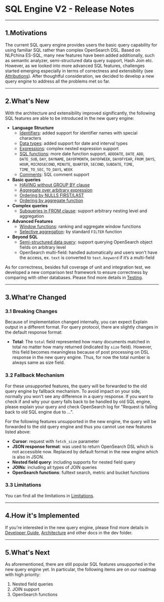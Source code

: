# SQL Engine V2 - Release Notes

---
## 1.Motivations

The current SQL query engine provides users the basic query capability for using familiar SQL rather than complex OpenSearch DSL. Based on NLPchina ES-SQL, many new features have been added additionally, such as semantic analyzer, semi-structured data query support, Hash Join etc. However, as we looked into more advanced SQL features, challenges started emerging especially in terms of correctness and extensibility (see [Attributions](../attributions.md)). After thoughtful consideration, we decided to develop a new query engine to address all the problems met so far.


---
## 2.What's New

With the architecture and extensibility improved significantly, the following SQL features are able to be introduced in the new query engine:

* **Language Structure**
    * [Identifiers](../../docs/user/general/identifiers.rst): added support for identifier names with special characters
    * [Data types](../../docs/user/general/datatypes.rst): added support for date and interval types
    * [Expressions](../../docs/user/dql/expressions.rst): complex nested expression support
    * [SQL functions](../../docs/user/dql/functions.rst): more date function support, `ADDDATE`, `DATE_ADD`, `DATE_SUB`, `DAY`, `DAYNAME`, `DAYOFMONTH`, `DAYOFWEEK`, `DAYOFYEAR`, `FROM_DAYS`, `HOUR`, `MICROSECOND`, `MINUTE`, `QUARTER`, `SECOND`, `SUBDATE`, `TIME`, `TIME_TO_SEC`, `TO_DAYS`, `WEEK`
    * [Comments](../../docs/user/general/comments.rst): SQL comment support
* **Basic queries**
    * [HAVING without GROUP BY clause](../../docs/user/dql/aggregations.rst#having-without-group-by)
    * [Aggregate over arbitrary expression](../../docs/user/dql/aggregations.rst#expression)
    * [Ordering by NULLS FIRST/LAST](../../docs/user/dql/basics.rst#example-2-specifying-order-for-null)
    * [Ordering by aggregate function](../../docs/user/dql/basics.rst#example-3-ordering-by-aggregate-functions)
* **Complex queries**
    * [Subqueries in FROM clause](../../docs/user/dql/complex.rst#example-2-subquery-in-from-clause): support arbitrary nesting level and aggregation
* **Advanced Features**
    * [Window functions](../../docs/user/dql/window.rst): ranking and aggregate window functions
    * [Selective aggregation](../../docs/user/dql/aggregations.rst#filter-clause): by standard `FILTER` function
* **Beyond SQL**
    * [Semi-structured data query](../../docs/user/beyond/partiql.rst#example-2-selecting-deeper-levels): support querying OpenSearch object fields on arbitrary level
    * OpenSearch multi-field: handled automatically and users won't have the access, ex. `text` is converted to `text.keyword` if it’s a multi-field

As for correctness, besides full coverage of unit and integration test, we developed a new comparison test framework to ensure correctness by comparing with other databases. Please find more details in [Testing](./testing-comparison-test.md).


---
## 3.What're Changed

### 3.1 Breaking Changes

Because of implementation changed internally, you can expect Explain output in a different format. For query protocol, there are slightly changes in the default response format:

* **Total**: The `total` field represented how many documents matched in total no matter how many returned (indicated by `size` field). However, this field becomes meaningless because of post processing on DSL response in the new query engine. Thus, for now the total number is always same as size field.

### 3.2 Fallback Mechanism

For these unsupported features, the query will be forwarded to the old query engine by fallback mechanism. To avoid impact on your side, normally you won't see any difference in a query response. If you want to check if and why your query falls back to be handled by old SQL engine, please explain your query and check OpenSearch log for "Request is falling back to old SQL engine due to ...".

For the following features unsupported in the new engine, the query will be forwarded to the old query engine and thus you cannot use new features listed above:

* **Cursor**: request with `fetch_size` parameter
* **JSON response format**: was used to return OpenSearch DSL which is not accessible now. Replaced by default format in the new engine which is also in JSON.
* **Nested field query**: including supports for nested field query
* **JOINs**: including all types of JOIN queries
* **OpenSearch functions**: fulltext search, metric and bucket functions

### 3.3 Limitations

You can find all the limitations in [Limitations](../../docs/user/limitations/limitations.rst). 


---
## 4.How it's Implemented

If you're interested in the new query engine, please find more details in [Developer Guide](../../DEVELOPER_GUIDE.rst), [Architecture](./intro-architecture.md) and other docs in the dev folder.


---
## 5.What's Next

As aforementioned, there are still popular SQL features unsupported in the new query engine yet. In particular, the following items are on our roadmap with high priority:

1. Nested field queries
2. JOIN support
3. OpenSearch functions

